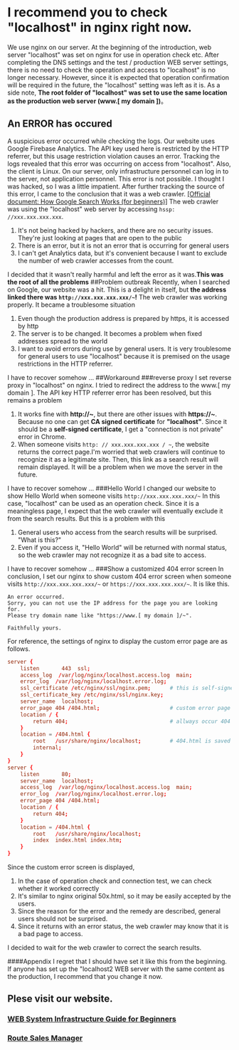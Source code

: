 # I recommend you to check "localhost" in nginx right now.
We use nginx on our server. At the beginning of the introduction, web server "localhost" was set on nginx for use in operation check etc.
After completing the DNS settings and the test / production WEB server settings, there is no need to check the operation and access to "localhost" is no longer necessary.
However, since it is expected that operation confirmation will be required in the future, the "localhost" setting was left as it is.
As a side note, **The root folder of "localhost" was set to use the same location as the production web server (www.[ my domain ])**。
## An ERROR has occured
A suspicious error occurred while checking the logs. Our website uses Google Firebase Analytics. The API key used here is restricted by the HTTP referrer, but this usage restriction violation causes an error.
Tracking the logs revealed that this error was occurring on access from "localhost". Also, the client is Linux. On our server, only infrastructure personnel can log in to the server, not application personnel. This error is not possible. I thought I was hacked, so I was a little impatient.
After further tracking the source of this error, I came to the conclusion that it was a web crawler. [[Official document: How Google Search Works (for beginners)]](https://developers.google.com/search/docs/beginner/how-search-works#crawling) The web crawler was using the "localhost" web server by accessing `hssp: //xxx.xxx.xxx.xxx`.

1. It's not being hacked by hackers, and there are no security issues. They're just looking at pages that are open to the public
1. There is an error, but it is not an error that is occurring for general users
1. I can't get Analytics data, but it's convenient because I want to exclude the number of web crawler accesses from the count.

I decided that it wasn't really harmful and left the error as it was.**This was the root of all the problems**
##Problem outbreak
Recently, when I searched on Google, our website was a hit. This is a delight in itself, but **the address linked there was `http://xxx.xxx.xxx.xxx/~`!**
The web crawler was working properly.
It became a troublesome situation

1. Even though the production address is prepared by https, it is accessed by http
1. The server is to be changed. It becomes a problem when fixed addresses spread to the world
1. I want to avoid errors during use by general users. It is very troublesome for general users to use "localhost" because it is premised on the usage restrictions in the HTTP referrer.

I have to recover somehow ...
##Workaround
###reverse proxy
I set reverse proxy in "localhost" on nginx. I tried to redirect the address to the www.[ my domain ].
The API key HTTP referrer error has been resolved, but this remains a problem

1. It works fine with **http://~**, but there are other issues with **https://~**. Because no one can get **CA signed certificate** for **"localhost"**. Since it should be a **self-signed certificate**, I get a "connection is not private" error in Chrome.
1. When someone visits `http: // xxx.xxx.xxx.xxx / ~`, the website returns the correct page.I'm worried that web crawlers will continue to recognize it as a legitimate site. Then, this link as a search result will remain displayed. It will be a problem when we move the server in the future.

I have to recover somehow ...
###Hello World
I changed our website to show Hello World when someone visits `http://xxx.xxx.xxx.xxx/~`
In this case, "localhost" can be used as an operation check. Since it is a meaningless page, I expect that the web crawler will eventually exclude it from the search results. 
But this is a problem with this

1. General users who access from the search results will be surprised. "What is this?"
1. Even if you access it, "Hello World" will be returned with normal status, so the web crawler may not recognize it as a bad site to access.

I have to recover somehow ...
###Show a customized 404 error screen
In conclusion,  I set our nginx to show custom 404 error screen when someone visits `http://xxx.xxx.xxx.xxx/~` or `https://xxx.xxx.xxx.xxx/~`.
It is like this.

```
An error occurred.
Sorry, you can not use the IP address for the page you are looking for.
Please try domain name like "https://www.[ my domain ]/~".

Faithfully yours.
```
For reference, the settings of nginx to display the custom error page are as follows.

```server.conf
server {
    listen       443  ssl;
    access_log  /var/log/nginx/localhost.access.log  main;
    error_log  /var/log/nginx/localhost.error.log;
    ssl_certificate /etc/nginx/ssl/nginx.pem;      # this is self-signed certificate
    ssl_certificate_key /etc/nginx/ssl/nginx.key;
    server_name  localhost;    
    error_page 404 /404.html;                      # custom error page name
    location / {
        return 404;                                # allways occur 404 error
    }
    location = /404.html {                         
        root   /usr/share/nginx/localhost;         # 404.html is saved here
        internal;
    }
}
server {
    listen       80;
    server_name  localhost;
    access_log  /var/log/nginx/localhost.access.log  main;
    error_log  /var/log/nginx/localhost.error.log;
    error_page 404 /404.html;
    location / {
        return 404;
    }
    location = /404.html {
        root   /usr/share/nginx/localhost;
        index  index.html index.htm;
    }
}
```

Since the custom error screen is displayed,

1. In the case of operation check and connection test, we can check whether it worked correctly
1. It's similar to nginx original 50x.html, so it may be easily accepted by the users.
1. Since the reason for the error and the remedy are described, general users should not be surprised.
1. Since it returns with an error status, the web crawler may know that it is a bad page to access.

I decided to wait for the web crawler to correct the search results.

####Appendix
I regret that I should have set it like this from the beginning. If anyone has set up the "localhost2 WEB server with the same content as the production, I recommend that you change it now.

## Plese visit our website.
### [WEB System Infrastructure Guide for Beginners](https://olto3-sugi3.tk/index.html)
### [Route Sales Manager](https://www.olto3-sugi3.tk/route-sales-manager/index.html)
